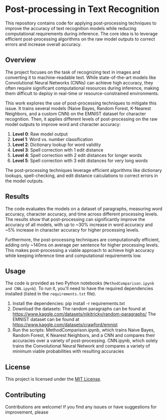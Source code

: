 # Post-processing in Text Recognition

This repository contains code for applying post-processing techniques to improve the accuracy of text recognition models while reducing computational requirements during inference. The core idea is to leverage efficient post-processing algorithms on the raw model outputs to correct errors and increase overall accuracy.

## Overview

The project focuses on the task of recognizing text in images and converting it to machine-readable text. While state-of-the-art models like Convolutional Neural Networks (CNNs) can achieve high accuracy, they often require significant computational resources during inference, making them difficult to deploy in real-time or resource-constrained environments.

This work explores the use of post-processing techniques to mitigate this issue. It trains several models (Naive Bayes, Random Forest, K-Nearest Neighbors, and a custom CNN) on the EMNIST dataset for character recognition. Then, it applies different levels of post-processing on the raw model outputs to improve word and character accuracy:

1. **Level 0**: Raw model output
2. **Level 1**: Word vs. number classification
3. **Level 2**: Dictionary lookup for word validity
4. **Level 3**: Spell correction with 1 edit distance
5. **Level 4**: Spell correction with 2 edit distances for longer words
6. **Level 5**: Spell correction with 3 edit distances for very long words

The post-processing techniques leverage efficient algorithms like dictionary lookups, spell-checking, and edit distance calculations to correct errors in the model outputs.

## Results

The code evaluates the models on a dataset of paragraphs, measuring word accuracy, character accuracy, and time across different processing levels. The results show that post-processing can significantly improve the accuracy of all models, with up to ~30% increase in word accuracy and ~5% increase in character accuracy for higher processing levels.

Furthermore, the post-processing techniques are computationally efficient, adding only ~140ms on average per sentence for higher processing levels. This makes post-processing a viable approach to achieve high accuracy while keeping inference time and computational requirements low.

## Usage

The code is provided as two Python notebooks (`MethodComparison.ipynb and CNN.ipynb`). To run it, you'll need to have the required dependencies installed (listed in the `requirements.txt` file).

1. Install the dependencies:
pip install -r requirements.txt
2. Download the datasets:
The random paragraphs can be found at https://www.kaggle.com/datasets/nikitricky/random-paragraphs/
The EMNIST dataset can be found at https://www.kaggle.com/datasets/crawford/emnist
3. Run the scripts:
MethodComparison.ipynb, which trains Naive Bayes, Random Forest, K Nearest Neighbors, and a CNN and compares their accuracies over a variety of post-processing.
CNN.ipynb, which solely trains the Convolutional Neural Network and compares a variety of minimum viable probabilities with resulting accuracies

## License

This project is licensed under the [MIT License](LICENSE).

## Contributing

Contributions are welcome! If you find any issues or have suggestions for improvement, please 
